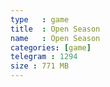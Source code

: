 ```yaml
---
type   : game
title  : Open Season
name   : Open Season
categories: [game]
telegram : 1294
size : 771 MB
---
```



